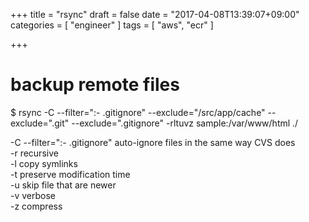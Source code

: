 +++
title = "rsync"
draft = false
date = "2017-04-08T13:39:07+09:00"
categories = [ "engineer" ]
tags = [ "aws", "ecr" ]

+++

# backup remote files

$ rsync -C --filter=":- .gitignore" --exclude="/src/app/cache" --exclude=".git" --exclude=".gitignore" -rltuvz sample:/var/www/html ./

-C --filter=":- .gitignore" auto-ignore files in the same way CVS does  
-r recursive  
-l copy symlinks  
-t preserve modification time  
-u skip file that are newer  
-v verbose  
-z compress  


